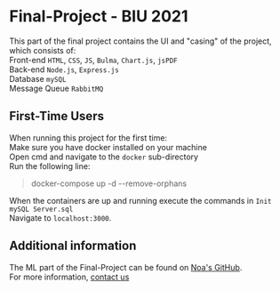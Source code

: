 # Final-Project - BIU 2021

This part of the final project contains the UI and "casing" of the project, which consists of:  
Front-end `HTML`, `CSS`, `JS`, `Bulma`, `Chart.js`, `jsPDF`  
Back-end `Node.js`, `Express.js`  
Database `mySQL`  
Message Queue `RabbitMQ`  

## First-Time Users
When running this project for the first time:  
Make sure you have docker installed on your machine  
Open cmd and navigate to the `docker` sub-directory  
Run the following line:
> docker-compose up -d --remove-orphans

When the containers are up and running execute the commands in `Init mySQL Server.sql`  
Navigate to `localhost:3000`.

## Additional information
The ML part of the Final-Project can be found on [Noa's GitHub](https://github.com/Noabbo/Final-Project-ML).  
For more information, [contact us](mailto:dorefaeli@gmail.com)
